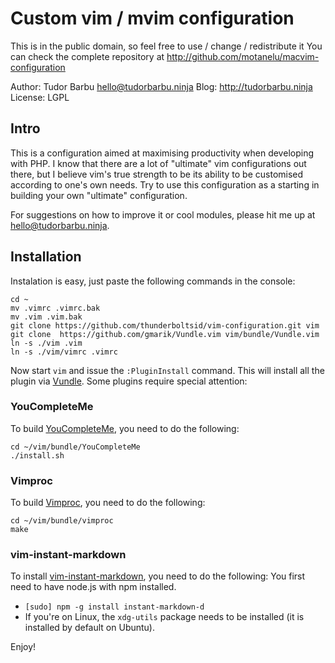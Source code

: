 # Custom vim / mvim configuration

This is in the public domain, so feel free to use / change / redistribute it
You can check the complete repository at http://github.com/motanelu/macvim-configuration

Author: Tudor Barbu <hello@tudorbarbu.ninja>
Blog: http://tudorbarbu.ninja
License: LGPL

## Intro

This is a configuration aimed at maximising productivity when developing with
PHP. I know that there are a lot of "ultimate" vim configurations out there, 
but I believe vim's true strength to be its ability to be customised according 
to one's own needs. Try to use this configuration as a starting in building your 
own "ultimate" configuration.

For suggestions on how to improve it or cool modules, please hit me up at 
hello@tudorbarbu.ninja.

## Installation
Instalation is easy, just paste the following commands in the console:
```
cd ~
mv .vimrc .vimrc.bak
mv .vim .vim.bak
git clone https://github.com/thunderboltsid/vim-configuration.git vim
git clone  https://github.com/gmarik/Vundle.vim vim/bundle/Vundle.vim
ln -s ./vim .vim
ln -s ./vim/vimrc .vimrc
```
Now start `vim` and issue the `:PluginInstall` command. This will install all the plugin via [Vundle](https://github.com/gmarik/Vundle.vim). 
Some plugins require special attention:

### YouCompleteMe
To build [YouCompleteMe](https://github.com/Valloric/YouCompleteMe), you need to do the following:
```
cd ~/vim/bundle/YouCompleteMe
./install.sh
```

### Vimproc
To build [Vimproc](https://github.com/Shougo/vimproc.vim), you need to do the following:
```
cd ~/vim/bundle/vimproc
make
```

### vim-instant-markdown
To install [vim-instant-markdown](https://github.com/suan/vim-instant-markdown/), you need to do the following:
You first need to have node.js with npm installed.

- `[sudo] npm -g install instant-markdown-d`
- If you're on Linux, the `xdg-utils` package needs to be installed (it is installed by default on Ubuntu).

Enjoy! 
